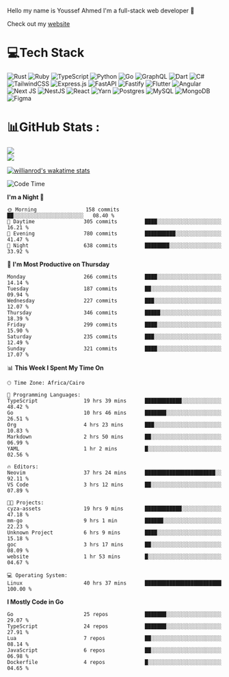 Hello my name is Youssef Ahmed I'm a full-stack web developer 👋

Check out my [website](https://youssefahmed.vercel.app)
 
# 💻Tech Stack

![Rust](https://img.shields.io/badge/rust-%23000000.svg?style=for-the-badge&logo=rust&logoColor=white) ![Ruby](https://img.shields.io/badge/ruby-%23CC342D.svg?style=for-the-badge&logo=ruby&logoColor=white) ![TypeScript](https://img.shields.io/badge/typescript-%23007ACC.svg?style=for-the-badge&logo=typescript&logoColor=white) ![Python](https://img.shields.io/badge/python-3670A0?style=for-the-badge&logo=python&logoColor=ffdd54) ![Go](https://img.shields.io/badge/go-%2300ADD8.svg?style=for-the-badge&logo=go&logoColor=white) ![GraphQL](https://img.shields.io/badge/-GraphQL-E10098?style=for-the-badge&logo=graphql&logoColor=white) ![Dart](https://img.shields.io/badge/dart-%230175C2.svg?style=for-the-badge&logo=dart&logoColor=white) ![C#](https://img.shields.io/badge/c%23-%23239120.svg?style=for-the-badge&logo=c-sharp&logoColor=white) ![TailwindCSS](https://img.shields.io/badge/tailwindcss-%2338B2AC.svg?style=for-the-badge&logo=tailwind-css&logoColor=white) ![Express.js](https://img.shields.io/badge/express.js-%23404d59.svg?style=for-the-badge&logo=express&logoColor=%2361DAFB) ![FastAPI](https://img.shields.io/badge/FastAPI-005571?style=for-the-badge&logo=fastapi) ![Fastify](https://img.shields.io/badge/fastify-%23000000.svg?style=for-the-badge&logo=fastify&logoColor=white) ![Flutter](https://img.shields.io/badge/Flutter-%2302569B.svg?style=for-the-badge&logo=Flutter&logoColor=white) ![Angular](https://img.shields.io/badge/angular-%23DD0031.svg?style=for-the-badge&logo=angular&logoColor=white) ![Next JS](https://img.shields.io/badge/Next-black?style=for-the-badge&logo=next.js&logoColor=white) ![NestJS](https://img.shields.io/badge/nestjs-%23E0234E.svg?style=for-the-badge&logo=nestjs&logoColor=white) ![React](https://img.shields.io/badge/react-%2320232a.svg?style=for-the-badge&logo=react&logoColor=%2361DAFB) ![Yarn](https://img.shields.io/badge/yarn-%232C8EBB.svg?style=for-the-badge&logo=yarn&logoColor=white) ![Postgres](https://img.shields.io/badge/postgres-%23316192.svg?style=for-the-badge&logo=postgresql&logoColor=white) ![MySQL](https://img.shields.io/badge/mysql-%2300f.svg?style=for-the-badge&logo=mysql&logoColor=white) ![MongoDB](https://img.shields.io/badge/MongoDB-%234ea94b.svg?style=for-the-badge&logo=mongodb&logoColor=white)     ![Figma](https://img.shields.io/badge/figma-%23F24E1E.svg?style=for-the-badge&logo=figma&logoColor=white)

# 📊GitHub Stats :

![](https://github-readme-stats.vercel.app/api?username=joetifa2003&theme=tokyonight&hide_border=false&include_all_commits=false&count_private=false)<br/>
![](https://github-readme-streak-stats.herokuapp.com/?user=joetifa2003&theme=tokyonight&hide_border=false)<br/>

[![willianrod's wakatime stats](https://github-readme-stats.vercel.app/api/wakatime?username=joetifa2003&layout=compact)](https://github.com/anuraghazra/github-readme-stats)
<!--START_SECTION:waka-->
![Code Time](http://img.shields.io/badge/Code%20Time-3%2C211%20hrs%2045%20mins-blue)

**I'm a Night 🦉** 

```text
🌞 Morning                158 commits         ██░░░░░░░░░░░░░░░░░░░░░░░   08.40 % 
🌆 Daytime                305 commits         ████░░░░░░░░░░░░░░░░░░░░░   16.21 % 
🌃 Evening                780 commits         ██████████░░░░░░░░░░░░░░░   41.47 % 
🌙 Night                  638 commits         ████████░░░░░░░░░░░░░░░░░   33.92 % 
```
📅 **I'm Most Productive on Thursday** 

```text
Monday                   266 commits         ████░░░░░░░░░░░░░░░░░░░░░   14.14 % 
Tuesday                  187 commits         ██░░░░░░░░░░░░░░░░░░░░░░░   09.94 % 
Wednesday                227 commits         ███░░░░░░░░░░░░░░░░░░░░░░   12.07 % 
Thursday                 346 commits         █████░░░░░░░░░░░░░░░░░░░░   18.39 % 
Friday                   299 commits         ████░░░░░░░░░░░░░░░░░░░░░   15.90 % 
Saturday                 235 commits         ███░░░░░░░░░░░░░░░░░░░░░░   12.49 % 
Sunday                   321 commits         ████░░░░░░░░░░░░░░░░░░░░░   17.07 % 
```


📊 **This Week I Spent My Time On** 

```text
🕑︎ Time Zone: Africa/Cairo

💬 Programming Languages: 
TypeScript               19 hrs 39 mins      ████████████░░░░░░░░░░░░░   48.42 % 
Go                       10 hrs 46 mins      ███████░░░░░░░░░░░░░░░░░░   26.51 % 
Org                      4 hrs 23 mins       ███░░░░░░░░░░░░░░░░░░░░░░   10.83 % 
Markdown                 2 hrs 50 mins       ██░░░░░░░░░░░░░░░░░░░░░░░   06.99 % 
YAML                     1 hr 2 mins         █░░░░░░░░░░░░░░░░░░░░░░░░   02.56 % 

🔥 Editors: 
Neovim                   37 hrs 24 mins      ███████████████████████░░   92.11 % 
VS Code                  3 hrs 12 mins       ██░░░░░░░░░░░░░░░░░░░░░░░   07.89 % 

🐱‍💻 Projects: 
cyza-assets              19 hrs 9 mins       ████████████░░░░░░░░░░░░░   47.18 % 
mm-go                    9 hrs 1 min         ██████░░░░░░░░░░░░░░░░░░░   22.23 % 
Unknown Project          6 hrs 9 mins        ████░░░░░░░░░░░░░░░░░░░░░   15.18 % 
goc                      3 hrs 17 mins       ██░░░░░░░░░░░░░░░░░░░░░░░   08.09 % 
website                  1 hr 53 mins        █░░░░░░░░░░░░░░░░░░░░░░░░   04.67 % 

💻 Operating System: 
Linux                    40 hrs 37 mins      █████████████████████████   100.00 % 
```

**I Mostly Code in Go** 

```text
Go                       25 repos            ███████░░░░░░░░░░░░░░░░░░   29.07 % 
TypeScript               24 repos            ███████░░░░░░░░░░░░░░░░░░   27.91 % 
Lua                      7 repos             ██░░░░░░░░░░░░░░░░░░░░░░░   08.14 % 
JavaScript               6 repos             ██░░░░░░░░░░░░░░░░░░░░░░░   06.98 % 
Dockerfile               4 repos             █░░░░░░░░░░░░░░░░░░░░░░░░   04.65 % 
```




<!--END_SECTION:waka-->
